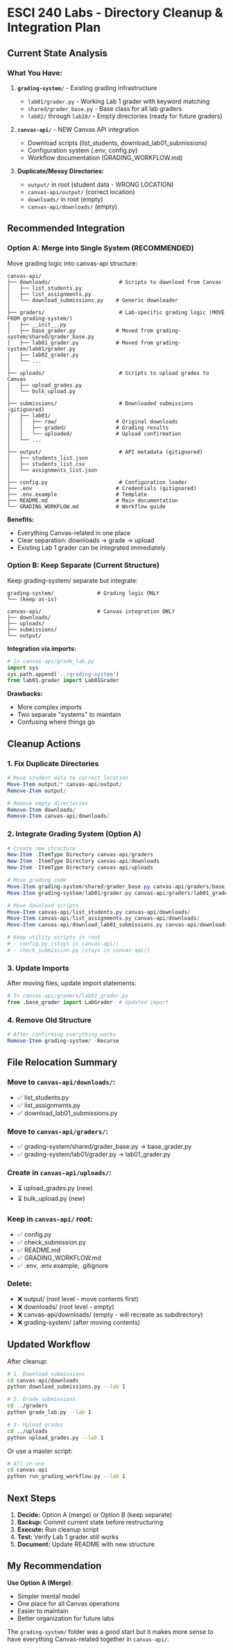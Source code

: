 # ESCI 240 Labs - Directory Cleanup & Integration Plan

## Current State Analysis

### What You Have:

1. **`grading-system/`** - Existing grading infrastructure

   - `lab01/grader.py` - Working Lab 1 grader with keyword matching
   - `shared/grader_base.py` - Base class for all lab graders
   - `lab02/` through `lab10/` - Empty directories (ready for future graders)

2. **`canvas-api/`** - NEW Canvas API integration

   - Download scripts (list_students, download_lab01_submissions)
   - Configuration system (.env, config.py)
   - Workflow documentation (GRADING_WORKFLOW.md)

3. **Duplicate/Messy Directories:**
   - `output/` in root (student data - WRONG LOCATION)
   - `canvas-api/output/` (correct location)
   - `downloads/` in root (empty)
   - `canvas-api/downloads/` (empty)

## Recommended Integration

### Option A: Merge into Single System (RECOMMENDED)

Move grading logic into canvas-api structure:

```
canvas-api/
├── downloads/                      # Scripts to download from Canvas
│   ├── list_students.py
│   ├── list_assignments.py
│   └── download_submissions.py    # Generic downloader
│
├── graders/                        # Lab-specific grading logic (MOVE FROM grading-system/)
│   ├── __init__.py
│   ├── base_grader.py             # Moved from grading-system/shared/grader_base.py
│   ├── lab01_grader.py            # Moved from grading-system/lab01/grader.py
│   ├── lab02_grader.py
│   └── ...
│
├── uploads/                        # Scripts to upload grades to Canvas
│   ├── upload_grades.py
│   └── bulk_upload.py
│
├── submissions/                    # Downloaded submissions (gitignored)
│   ├── lab01/
│   │   ├── raw/                   # Original downloads
│   │   ├── graded/                # Grading results
│   │   └── uploaded/              # Upload confirmation
│   └── ...
│
├── output/                         # API metadata (gitignored)
│   ├── students_list.json
│   ├── students_list.csv
│   └── assignments_list.json
│
├── config.py                       # Configuration loader
├── .env                           # Credentials (gitignored)
├── .env.example                   # Template
├── README.md                      # Main documentation
└── GRADING_WORKFLOW.md            # Workflow guide
```

**Benefits:**

- Everything Canvas-related in one place
- Clear separation: downloads → grade → upload
- Existing Lab 1 grader can be integrated immediately

### Option B: Keep Separate (Current Structure)

Keep grading-system/ separate but integrate:

```
grading-system/              # Grading logic ONLY
└── (keep as-is)

canvas-api/                  # Canvas integration ONLY
├── downloads/
├── uploads/
├── submissions/
└── output/
```

**Integration via imports:**

```python
# In canvas-api/grade_lab.py
import sys
sys.path.append('../grading-system')
from lab01.grader import Lab01Grader
```

**Drawbacks:**

- More complex imports
- Two separate "systems" to maintain
- Confusing where things go

## Cleanup Actions

### 1. Fix Duplicate Directories

```powershell
# Move student data to correct location
Move-Item output/* canvas-api/output/
Remove-Item output/

# Remove empty directories
Remove-Item downloads/
Remove-Item canvas-api/downloads/
```

### 2. Integrate Grading System (Option A)

```powershell
# Create new structure
New-Item -ItemType Directory canvas-api/graders
New-Item -ItemType Directory canvas-api/downloads
New-Item -ItemType Directory canvas-api/uploads

# Move grading code
Move-Item grading-system/shared/grader_base.py canvas-api/graders/base_grader.py
Move-Item grading-system/lab01/grader.py canvas-api/graders/lab01_grader.py

# Move download scripts
Move-Item canvas-api/list_students.py canvas-api/downloads/
Move-Item canvas-api/list_assignments.py canvas-api/downloads/
Move-Item canvas-api/download_lab01_submissions.py canvas-api/downloads/

# Keep utility scripts in root
# - config.py (stays in canvas-api/)
# - check_submission.py (stays in canvas-api/)
```

### 3. Update Imports

After moving files, update import statements:

```python
# In canvas-api/graders/lab01_grader.py
from .base_grader import LabGrader  # Updated import
```

### 4. Remove Old Structure

```powershell
# After confirming everything works
Remove-Item grading-system/ -Recurse
```

## File Relocation Summary

### Move to `canvas-api/downloads/`:

- ✅ list_students.py
- ✅ list_assignments.py
- ✅ download_lab01_submissions.py

### Move to `canvas-api/graders/`:

- ✅ grading-system/shared/grader_base.py → base_grader.py
- ✅ grading-system/lab01/grader.py → lab01_grader.py

### Create in `canvas-api/uploads/`:

- ⏳ upload_grades.py (new)
- ⏳ bulk_upload.py (new)

### Keep in `canvas-api/` root:

- ✅ config.py
- ✅ check_submission.py
- ✅ README.md
- ✅ GRADING_WORKFLOW.md
- ✅ .env, .env.example, .gitignore

### Delete:

- ❌ output/ (root level - move contents first)
- ❌ downloads/ (root level - empty)
- ❌ canvas-api/downloads/ (empty - will recreate as subdirectory)
- ❌ grading-system/ (after moving contents)

## Updated Workflow

After cleanup:

```bash
# 1. Download submissions
cd canvas-api/downloads
python download_submissions.py --lab 1

# 2. Grade submissions
cd ../graders
python grade_lab.py --lab 1

# 3. Upload grades
cd ../uploads
python upload_grades.py --lab 1
```

Or use a master script:

```bash
# All-in-one
cd canvas-api
python run_grading_workflow.py --lab 1
```

## Next Steps

1. **Decide:** Option A (merge) or Option B (keep separate)
2. **Backup:** Commit current state before restructuring
3. **Execute:** Run cleanup script
4. **Test:** Verify Lab 1 grader still works
5. **Document:** Update README with new structure

## My Recommendation

**Use Option A (Merge)**:

- Simpler mental model
- One place for all Canvas operations
- Easier to maintain
- Better organization for future labs

The `grading-system/` folder was a good start but it makes more sense to have everything Canvas-related together in `canvas-api/`.
